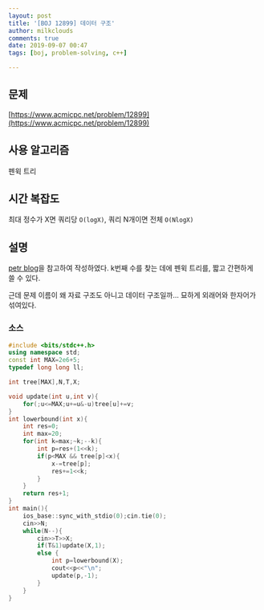```yaml
---
layout: post
title: '[BOJ 12899] 데이터 구조'
author: milkclouds
comments: true
date: 2019-09-07 00:47
tags: [boj, problem-solving, c++]

---
```

 

## 문제
[https://www.acmicpc.net/problem/12899](https://www.acmicpc.net/problem/12899)  


## 사용 알고리즘  
펜윅 트리   


## 시간 복잡도  
최대 정수가 X면 쿼리당 `O(logX)`, 쿼리 N개이면 전체 `O(NlogX)`  


## 설명  
[petr blog](https://petr-mitrichev.blogspot.com/2018/02/a-fenwick-bound-week.html?m=1)을 참고하여 작성하였다. k번째 수를 찾는 데에 펜윅 트리를, 짧고 간편하게 쓸 수 있다.  

근데 문제 이름이 왜 자료 구조도 아니고 데이터 구조일까... 묘하게 외래어와 한자어가 섞여있다.

### 소스  

```cpp
#include <bits/stdc++.h>
using namespace std;
const int MAX=2e6+5;
typedef long long ll;

int tree[MAX],N,T,X;

void update(int u,int v){
	for(;u<=MAX;u+=u&-u)tree[u]+=v;
}
int lowerbound(int x){
	int res=0;
	int max=20;
	for(int k=max;~k;--k){
		int p=res+(1<<k);
		if(p<MAX && tree[p]<x){
			x-=tree[p];
			res+=1<<k;
		}
	}
	return res+1;
}
int main(){
	ios_base::sync_with_stdio(0);cin.tie(0);
	cin>>N;
	while(N--){
		cin>>T>>X;
		if(T&1)update(X,1);
		else {
			int p=lowerbound(X);
			cout<<p<<"\n";
			update(p,-1);
		}
	}
}
```